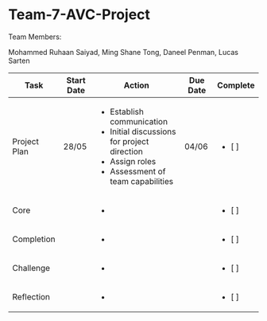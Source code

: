 # Team-7-AVC-Project

Team Members:

Mohammed Ruhaan Saiyad,
Ming Shane Tong,
Daneel Penman,
Lucas Sarten

 Task  | Start Date  | Action  | Due Date  | Complete
 ----- | ----------- | ------- | --------- | --
 Project Plan | 28/05  | <ul><li>Establish communication</li><li>Initial discussions for project direction</li><li>Assign roles</li><li>Assessment of team capabilities</li></ul> | 04/06  | <ul><li> [ ] </li></ul>
 Core |   | <ul><li></li></ul> |  | <ul><li> [ ] </li></ul>
 Completion |   | <ul><li></li></ul> |  | <ul><li> [ ] </li></ul>
 Challenge |   | <ul><li></li></ul> |  | <ul><li> [ ] </li></ul>
 Reflection |   | <ul><li></li></ul> |  | <ul><li> [ ] </li></ul>
